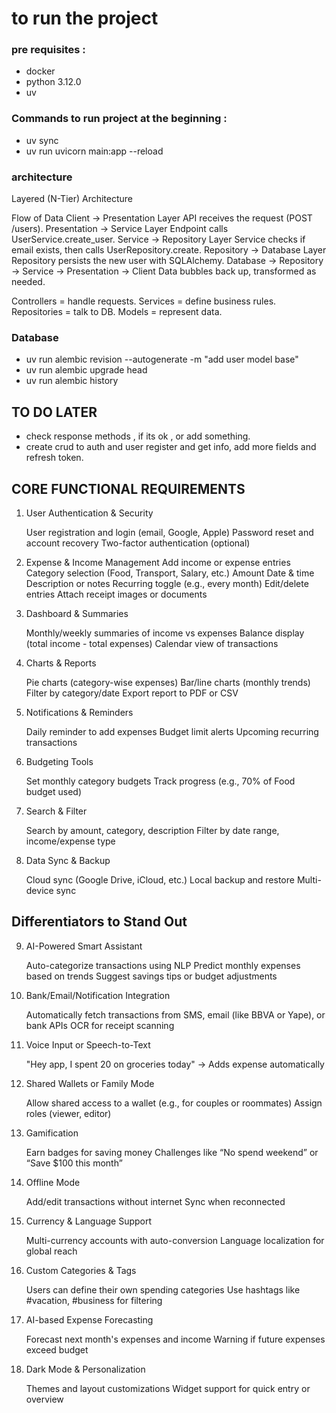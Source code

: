 # to run the project

### pre requisites :

- docker
- python 3.12.0
- uv

### Commands to run project at the beginning :

- uv sync
- uv run uvicorn main:app --reload

### architecture

Layered (N-Tier) Architecture

Flow of Data
Client → Presentation Layer
API receives the request (POST /users).
Presentation → Service Layer
Endpoint calls UserService.create_user.
Service → Repository Layer
Service checks if email exists, then calls UserRepository.create.
Repository → Database Layer
Repository persists the new user with SQLAlchemy.
Database → Repository → Service → Presentation → Client
Data bubbles back up, transformed as needed.

Controllers = handle requests.
Services = define business rules.
Repositories = talk to DB.
Models = represent data.

### Database

- uv run alembic revision --autogenerate -m "add user model base"
- uv run alembic upgrade head
- uv run alembic history

## TO DO LATER

- check response methods , if its ok , or add something.
- create crud to auth and user register and get info, add more fields and refresh token.

## CORE FUNCTIONAL REQUIREMENTS

1. User Authentication & Security

   User registration and login (email, Google, Apple)
   Password reset and account recovery
   Two-factor authentication (optional)

2. Expense & Income Management
   Add income or expense entries
   Category selection (Food, Transport, Salary, etc.)
   Amount
   Date & time
   Description or notes
   Recurring toggle (e.g., every month)
   Edit/delete entries
   Attach receipt images or documents

3. Dashboard & Summaries

   Monthly/weekly summaries of income vs expenses
   Balance display (total income - total expenses)
   Calendar view of transactions

4. Charts & Reports

   Pie charts (category-wise expenses)
   Bar/line charts (monthly trends)
   Filter by category/date
   Export report to PDF or CSV

5. Notifications & Reminders

   Daily reminder to add expenses
   Budget limit alerts
   Upcoming recurring transactions

6. Budgeting Tools

   Set monthly category budgets
   Track progress (e.g., 70% of Food budget used)

7. Search & Filter

   Search by amount, category, description
   Filter by date range, income/expense type

8. Data Sync & Backup

   Cloud sync (Google Drive, iCloud, etc.)
   Local backup and restore
   Multi-device sync

## Differentiators to Stand Out

9. AI-Powered Smart Assistant

   Auto-categorize transactions using NLP
   Predict monthly expenses based on trends
   Suggest savings tips or budget adjustments

10. Bank/Email/Notification Integration

    Automatically fetch transactions from SMS, email (like BBVA or Yape), or bank APIs
    OCR for receipt scanning

11. Voice Input or Speech-to-Text

    "Hey app, I spent 20 on groceries today" → Adds expense automatically

12. Shared Wallets or Family Mode

    Allow shared access to a wallet (e.g., for couples or roommates)
    Assign roles (viewer, editor)

13. Gamification

    Earn badges for saving money
    Challenges like “No spend weekend” or “Save $100 this month”

14. Offline Mode

    Add/edit transactions without internet
    Sync when reconnected

15. Currency & Language Support

    Multi-currency accounts with auto-conversion
    Language localization for global reach

16. Custom Categories & Tags

    Users can define their own spending categories
    Use hashtags like #vacation, #business for filtering

17. AI-based Expense Forecasting

    Forecast next month's expenses and income
    Warning if future expenses exceed budget

18. Dark Mode & Personalization

    Themes and layout customizations
    Widget support for quick entry or overview
